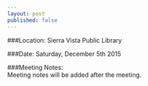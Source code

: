 ```yaml
---
layout: post
published: false
---
```

###Location: Sierra Vista Public Library
 
###Date: Saturday, December 5th 2015

###Meeting Notes:  
Meeting notes will be added after the meeting.
